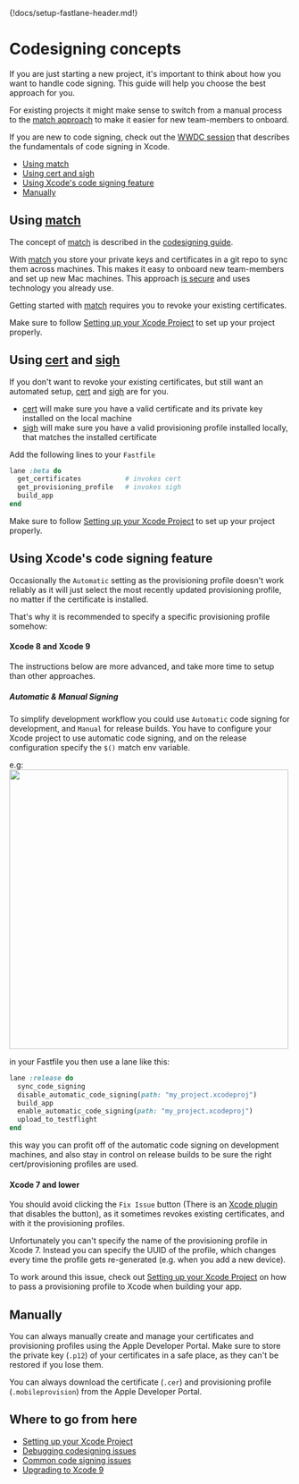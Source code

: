 {!docs/setup-fastlane-header.md!}

# Codesigning concepts

If you are just starting a new project, it's important to think about how you want to handle code signing. This guide will help you choose the best approach for you.

For existing projects it might make sense to switch from a manual process to the [match approach](https://codesigning.guide) to make it easier for new team-members to onboard.

If you are new to code signing, check out the [WWDC session](https://developer.apple.com/videos/play/wwdc2016/401/) that describes the fundamentals of code signing in Xcode.

- [Using match](#using-match)
- [Using cert and sigh](#using-cert-and-sigh)
- [Using Xcode's code signing feature](#using-xcodes-code-signing-feature)
- [Manually](#manually)

## Using [match](https://fastlane.tools/match)

The concept of [match](https://fastlane.tools/match) is described in the [codesigning guide](https://codesigning.guide). 

With [match](https://fastlane.tools/match) you store your private keys and certificates in a git repo to sync them across machines. This makes it easy to onboard new team-members and set up new Mac machines. This approach [is secure](https://docs.fastlane.tools/actions/match/#is-this-secure) and uses technology you already use.


Getting started with [match](https://fastlane.tools/match) requires you to revoke your existing certificates.

Make sure to follow [Setting up your Xcode Project](xcode-project.md) to set up your project properly.

## Using [cert](https://fastlane.tools/cert) and [sigh](https://fastlane.tools/sigh)

If you don't want to revoke your existing certificates, but still want an automated setup, [cert](https://fastlane.tools/cert) and [sigh](https://fastlane.tools/sigh) are for you. 

- [cert](https://fastlane.tools/cert) will make sure you have a valid certificate and its private key installed on the local machine
- [sigh](https://fastlane.tools/sigh) will make sure you have a valid provisioning profile installed locally, that matches the installed certificate

Add the following lines to your `Fastfile`

```ruby
lane :beta do
  get_certificates           # invokes cert
  get_provisioning_profile   # invokes sigh
  build_app
end
```

Make sure to follow [Setting up your Xcode Project](xcode-project.md) to set up your project properly.

## Using Xcode's code signing feature

Occasionally the `Automatic` setting as the provisioning profile doesn't work reliably as it will just select the most recently updated provisioning profile, no matter if the certificate is installed. 

That's why it is recommended to specify a specific provisioning profile somehow:

#### Xcode 8 and Xcode 9

The instructions below are more advanced, and take more time to setup than other approaches.

##### Automatic & Manual Signing

To simplify development workflow you could use `Automatic` code signing for development, and `Manual` for release builds.
You have to configure your Xcode project to use automatic code signing, and on the release configuration specify the `$()` match env variable.

e.g: 
<img src="/img/codesigning/auto_signing.png" width=500 />

in your Fastfile you then use a lane like this:

```ruby
lane :release do
  sync_code_signing
  disable_automatic_code_signing(path: "my_project.xcodeproj")
  build_app
  enable_automatic_code_signing(path: "my_project.xcodeproj")
  upload_to_testflight
end
```

this way you can profit off of the automatic code signing on development machines, and also stay in control on release builds to be sure the right cert/provisioning profiles are used.

#### Xcode 7 and lower

You should avoid clicking the `Fix Issue` button (There is an [Xcode plugin](https://github.com/neonichu/FixCode#readme) that disables the button), as it sometimes revokes existing certificates, and with it the provisioning profiles.

Unfortunately you can't specify the name of the provisioning profile in Xcode 7. Instead you can specify the UUID of the profile, which changes every time the profile gets re-generated (e.g. when you add a new device).

To work around this issue, check out [Setting up your Xcode Project](xcode-project.md) on how to pass a provisioning profile to Xcode when building your app.

## Manually

You can always manually create and manage your certificates and provisioning profiles using the Apple Developer Portal. Make sure to store the private key (`.p12`) of your certificates in a safe place, as they can't be restored if you lose them. 

You can always download the certificate (`.cer`) and provisioning profile (`.mobileprovision`) from the Apple Developer Portal.

## Where to go from here

- [Setting up your Xcode Project](xcode-project.md)
- [Debugging codesigning issues](troubleshooting.md)
- [Common code signing issues](common-issues.md)
- [Upgrading to Xcode 9](xcode-project.md#xcode-9-and-up)
